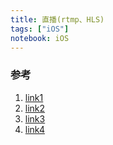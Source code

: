 ```yaml
---
title: 直播(rtmp、HLS)
tags: ["iOS"]
notebook: iOS
---
```


### 参考

1. [link1](http://www.alloyteam.com/2016/05/h5-camera-literacy/)
2. [link2](http://www.cctime.com/html/2016-6-6/1179900.htm)
3. [link3](http://bbs.520it.com/forum.php?mod=viewthread&tid=694)
4. [link4](http://weibo.com/ttarticle/p/show?id=2309404008701152376849#_rnd1471269280603)